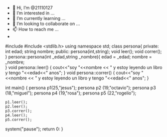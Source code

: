 - 👋 Hi, I’m @21110127
- 👀 I’m interested in ...
- 🌱 I’m currently learning ...
- 💞️ I’m looking to collaborate on ...
- 📫 How to reach me ...
- 
#include <iostream>
#include <stdlib.h>
using namespace std;
class persona{
    	private:
    		int edad;
    		string nombre;
    	public:
    		persona(int,string);
    			void leer();
    			void correr();
	}
persona::persona(int _edad,string _nombre){
	edad = _edad;
	nombre = _nombre;	 
}
void persona::leer()
{
	cout<<"soy "<<nombre << " y estoy leyendo un libro y tengo "<<edad<<" anos";
}
void persona::correr()
{
	cout<<"soy "<<nombre << " y estoy leyendo un libro y tengo "<<edad<<" anos";
}


int main()
{
	persona p1(25,"jesus");
	persona p2 (19,"octavio");
	persona p3 (18,"miguel");
	persona p4 (19,"rosa");
	persona p5 (22,"rogelio");
	
	p1.leer();
	p2.leer();
	p3.correr();
	p4.leer();
	p5.correr();
	
	
   system("pause");
   return 0:
}
